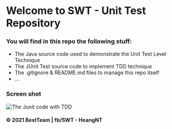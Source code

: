 # Welcome to SWT - Unit Test Repository

### You will find in this repo the following stuff:
* The Java source code used to demonstrate the Unit Test Level Technique
* The JUnit Test source code to implement TDD technique 
* The .gitignore & README.md files to manage this repo itself
* ...

### Screen shot
![The Junit code with TDD](https://github.com/HoangDuong1106/math-util-1512/blob/main/images/test_class.png)

#### © 2021 BestTeam | fb/SWT - HoangNT